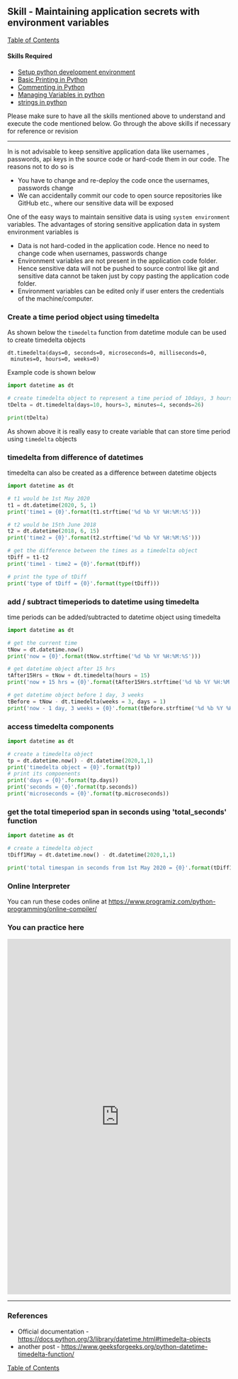## Skill - Maintaining application secrets with environment variables
[Table of Contents](https://nagasudhir.blogspot.com/2020/04/taming-python-table-of-contents.html)

#### Skills Required
* [Setup python development environment](https://nagasudhir.blogspot.com/2020/04/setup-python-development-environment_14.html)
* [Basic Printing in Python](https://nagasudhir.blogspot.com/2020/04/basic-printing-in-python.html)
* [Commenting in Python](https://nagasudhir.blogspot.com/2020/04/comments-in-python.html)
* [Managing Variables in python](https://nagasudhir.blogspot.com/2020/04/managing-variables-in-python.html)
* [strings in python](https://nagasudhir.blogspot.com/2020/04/strings-in-python.html)

Please make sure to have all the skills mentioned above to understand and execute the code mentioned below. Go through the above skills if necessary for reference or revision

<hr/>

In is not advisable to keep sensitive application data like usernames , passwords, api keys in the source code or hard-code them in our code. The reasons not to do so is
* You have to change and re-deploy the code once the usernames, passwords change
* We can accidentally commit our code to open source repositories like GitHub etc., where our sensitive data will be exposed

One of the easy ways to maintain sensitive data is using `system environment` variables. 
The advantages of storing sensitive application data in system environment variables is 
* Data is not hard-coded in the application code. Hence no need to change code when usernames, passwords change
* Environment variables are not present in the application code folder. Hence sensitive data will not be pushed to source control like git and sensitive data cannot be taken just by copy pasting the application code folder.
* Environment variables can be edited only if user enters the credentials of the machine/computer.

### Create a time period object using timedelta
As shown below the `timedelta` function from datetime module can be used to create timedelta objects
```
dt.timedelta(days=0, seconds=0, microseconds=0, milliseconds=0,
 minutes=0, hours=0, weeks=0)
```
Example code is shown below
```python
import datetime as dt

# create timedelta object to represent a time period of 10days, 3 hours, 4 mins, 26 seconds
tDelta = dt.timedelta(days=10, hours=3, minutes=4, seconds=26)

print(tDelta)
```
As shown above it is really easy to create variable that can store time period using `timedelta` objects

### timedelta from difference of datetimes
timedelta can also be created as a difference between datetime objects
```python
import datetime as dt

# t1 would be 1st May 2020
t1 = dt.datetime(2020, 5, 1)
print('time1 = {0}'.format(t1.strftime('%d %b %Y %H:%M:%S')))

# t2 would be 15th June 2018
t2 = dt.datetime(2018, 6, 15)
print('time2 = {0}'.format(t2.strftime('%d %b %Y %H:%M:%S')))

# get the difference between the times as a timedelta object
tDiff = t1-t2
print('time1 - time2 = {0}'.format(tDiff))

# print the type of tDiff
print('type of tDiff = {0}'.format(type(tDiff)))
```
### add / subtract timeperiods to datetime using timedelta
time periods can be added/subtracted to datetime object using timedelta
```python
import datetime as dt

# get the current time
tNow = dt.datetime.now()
print('now = {0}'.format(tNow.strftime('%d %b %Y %H:%M:%S')))

# get datetime object after 15 hrs
tAfter15Hrs = tNow + dt.timedelta(hours = 15)
print('now + 15 hrs = {0}'.format(tAfter15Hrs.strftime('%d %b %Y %H:%M:%S')))

# get datetime object before 1 day, 3 weeks
tBefore = tNow - dt.timedelta(weeks = 3, days = 1)
print('now - 1 day, 3 weeks = {0}'.format(tBefore.strftime('%d %b %Y %H:%M:%S')))
```

### access timedelta components
```python
import datetime as dt

# create a timedelta object
tp = dt.datetime.now() - dt.datetime(2020,1,1)
print('timedelta object = {0}'.format(tp))
# print its compoenents
print('days = {0}'.format(tp.days))
print('seconds = {0}'.format(tp.seconds))
print('microseconds = {0}'.format(tp.microseconds))
```

### get the total timeperiod span in seconds using 'total_seconds' function
```python
import datetime as dt

# create a timedelta object
tDiff1May = dt.datetime.now() - dt.datetime(2020,1,1)

print('total timespan in seconds from 1st May 2020 = {0}'.format(tDiff1May.total_seconds()))
```

### Online Interpreter
You can run these codes online at https://www.programiz.com/python-programming/online-compiler/

### You can practice here
<iframe height="800px" width="100%" src="https://repl.it/repls/GraciousCourageousFirewall?lite=true" scrolling="no" frameborder="no" allowtransparency="true" allowfullscreen="true" sandbox="allow-forms allow-pointer-lock allow-popups allow-same-origin allow-scripts allow-modals"></iframe>

<hr/>

### References
* Official documentation - https://docs.python.org/3/library/datetime.html#timedelta-objects
* another post - https://www.geeksforgeeks.org/python-datetime-timedelta-function/

[Table of Contents](https://nagasudhir.blogspot.com/2020/04/taming-python-table-of-contents.html)

<!--stackedit_data:
eyJoaXN0b3J5IjpbLTEyNTYzOTUzNDQsMjA1MzY5MDQyOV19
-->